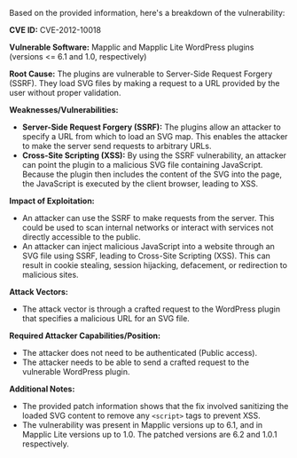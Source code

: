 Based on the provided information, here's a breakdown of the vulnerability:

**CVE ID:** CVE-2012-10018

**Vulnerable Software:** Mapplic and Mapplic Lite WordPress plugins (versions <= 6.1 and 1.0, respectively)

**Root Cause:** The plugins are vulnerable to Server-Side Request Forgery (SSRF). They load SVG files by making a request to a URL provided by the user without proper validation.

**Weaknesses/Vulnerabilities:**
*   **Server-Side Request Forgery (SSRF):** The plugins allow an attacker to specify a URL from which to load an SVG map. This enables the attacker to make the server send requests to arbitrary URLs.
*   **Cross-Site Scripting (XSS):** By using the SSRF vulnerability, an attacker can point the plugin to a malicious SVG file containing JavaScript. Because the plugin then includes the content of the SVG into the page, the JavaScript is executed by the client browser, leading to XSS.

**Impact of Exploitation:**
*   An attacker can use the SSRF to make requests from the server. This could be used to scan internal networks or interact with services not directly accessible to the public.
*   An attacker can inject malicious JavaScript into a website through an SVG file using SSRF, leading to Cross-Site Scripting (XSS). This can result in cookie stealing, session hijacking, defacement, or redirection to malicious sites.

**Attack Vectors:**
*   The attack vector is through a crafted request to the WordPress plugin that specifies a malicious URL for an SVG file.

**Required Attacker Capabilities/Position:**
*   The attacker does not need to be authenticated (Public access).
*   The attacker needs to be able to send a crafted request to the vulnerable WordPress plugin.

**Additional Notes:**

*   The provided patch information shows that the fix involved sanitizing the loaded SVG content to remove any `<script>` tags to prevent XSS.
*   The vulnerability was present in Mapplic versions up to 6.1, and in Mapplic Lite versions up to 1.0. The patched versions are 6.2 and 1.0.1 respectively.